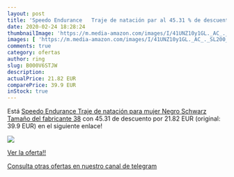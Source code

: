 ```yaml
---
layout: post
title: 'Speedo Endurance   Traje de natación par al 45.31 % de descuento'
date: 2020-02-24 18:28:24
thumbnailImage: 'https://m.media-amazon.com/images/I/41UNZ10y1GL._AC_._SL200_.jpg'
images: [ 'https://m.media-amazon.com/images/I/41UNZ10y1GL._AC_._SL200_.jpg' ]
comments: true
category: ofertas
author: ring
slug: B000V6STJW
description:
actualPrice: 21.82 EUR
comparePrice: 39.9 EUR
inStock: true
---
```


Está [Speedo Endurance   Traje de natación para mujer   Negro  Schwarz   Tamaño del fabricante 38](https://www.amazon.com/dp/B000V6STJW/?tag=redken08-20) con 45.31 de descuento por 21.82 EUR (original: 39.9 EUR) en el siguiente enlace!

[![](https://m.media-amazon.com/images/I/41UNZ10y1GL._AC_._SL200_.jpg)](https://www.amazon.com/dp/B000V6STJW/?tag=redken08-20)

[Ver la oferta!!](https://www.amazon.com/dp/B000V6STJW/?tag=redken08-20)

[Consulta otras ofertas en nuestro canal de telegram](https://t.me/s/ofertas25)
